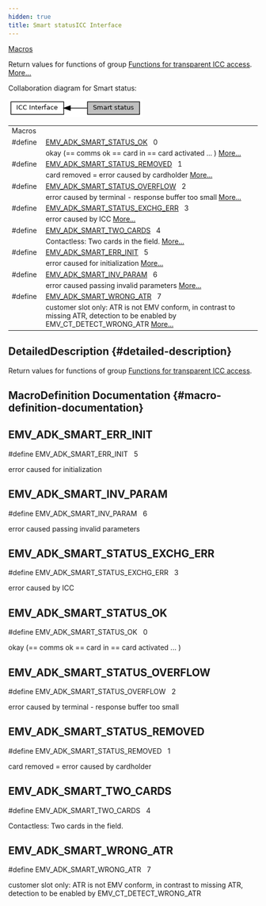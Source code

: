 ```yaml
---
hidden: true
title: Smart statusICC Interface
---
```


[Macros](#define-members)

Return values for functions of group <a href="group___f_u_n_c___i_c_c.md">Functions for transparent ICC access</a>. [More\...](#details)

Collaboration diagram for Smart status:

![](group___s_m_a_r_t___s_t_a_t_u_s.png)

|  |  |
|----|----|
| Macros |  |
| #define  | [EMV_ADK_SMART_STATUS_OK](#ga7096828cd20d1b879bf0c781ba8405be)   0 |
|   | okay (== comms ok == card in == card activated \... ) [More\...](#ga7096828cd20d1b879bf0c781ba8405be)<br/> |
| #define  | [EMV_ADK_SMART_STATUS_REMOVED](#gab2981c023e8f5e8e7bfce9ea2b9ce4a4)   1 |
|   | card removed = error caused by cardholder [More\...](#gab2981c023e8f5e8e7bfce9ea2b9ce4a4)<br/> |
| #define  | [EMV_ADK_SMART_STATUS_OVERFLOW](#ga9c85e2c1c3fe0190874f7aa21ec780b4)   2 |
|   | error caused by terminal - response buffer too small [More\...](#ga9c85e2c1c3fe0190874f7aa21ec780b4)<br/> |
| #define  | [EMV_ADK_SMART_STATUS_EXCHG_ERR](#ga1ab637fe61cf0bd785bb273e6bf044ad)   3 |
|   | error caused by ICC [More\...](#ga1ab637fe61cf0bd785bb273e6bf044ad)<br/> |
| #define  | [EMV_ADK_SMART_TWO_CARDS](#ga61f32e1e9ac93ecce91e791a84688a15)   4 |
|   | Contactless: Two cards in the field. [More\...](#ga61f32e1e9ac93ecce91e791a84688a15)<br/> |
| #define  | [EMV_ADK_SMART_ERR_INIT](#gac25c7b9cfd4e5733434ec856f263407a)   5 |
|   | error caused for initialization [More\...](#gac25c7b9cfd4e5733434ec856f263407a)<br/> |
| #define  | [EMV_ADK_SMART_INV_PARAM](#ga9ca3d3b4a71217a4c952b036a33fdf16)   6 |
|   | error caused passing invalid parameters [More\...](#ga9ca3d3b4a71217a4c952b036a33fdf16)<br/> |
| #define  | [EMV_ADK_SMART_WRONG_ATR](#ga4d45db2a077d687a6a5ae419dcef90d7)   7 |
|   | customer slot only: ATR is not EMV conform, in contrast to missing ATR, detection to be enabled by EMV_CT_DETECT_WRONG_ATR [More\...](#ga4d45db2a077d687a6a5ae419dcef90d7)<br/> |

## DetailedDescription {#detailed-description}

Return values for functions of group <a href="group___f_u_n_c___i_c_c.md">Functions for transparent ICC access</a>.

## MacroDefinition Documentation {#macro-definition-documentation}

## EMV_ADK_SMART_ERR_INIT <a href="#gac25c7b9cfd4e5733434ec856f263407a" id="gac25c7b9cfd4e5733434ec856f263407a"></a>

<p>#define EMV_ADK_SMART_ERR_INIT   5</p>

error caused for initialization

## EMV_ADK_SMART_INV_PARAM <a href="#ga9ca3d3b4a71217a4c952b036a33fdf16" id="ga9ca3d3b4a71217a4c952b036a33fdf16"></a>

<p>#define EMV_ADK_SMART_INV_PARAM   6</p>

error caused passing invalid parameters

## EMV_ADK_SMART_STATUS_EXCHG_ERR <a href="#ga1ab637fe61cf0bd785bb273e6bf044ad" id="ga1ab637fe61cf0bd785bb273e6bf044ad"></a>

<p>#define EMV_ADK_SMART_STATUS_EXCHG_ERR   3</p>

error caused by ICC

## EMV_ADK_SMART_STATUS_OK <a href="#ga7096828cd20d1b879bf0c781ba8405be" id="ga7096828cd20d1b879bf0c781ba8405be"></a>

<p>#define EMV_ADK_SMART_STATUS_OK   0</p>

okay (== comms ok == card in == card activated \... )

## EMV_ADK_SMART_STATUS_OVERFLOW <a href="#ga9c85e2c1c3fe0190874f7aa21ec780b4" id="ga9c85e2c1c3fe0190874f7aa21ec780b4"></a>

<p>#define EMV_ADK_SMART_STATUS_OVERFLOW   2</p>

error caused by terminal - response buffer too small

## EMV_ADK_SMART_STATUS_REMOVED <a href="#gab2981c023e8f5e8e7bfce9ea2b9ce4a4" id="gab2981c023e8f5e8e7bfce9ea2b9ce4a4"></a>

<p>#define EMV_ADK_SMART_STATUS_REMOVED   1</p>

card removed = error caused by cardholder

## EMV_ADK_SMART_TWO_CARDS <a href="#ga61f32e1e9ac93ecce91e791a84688a15" id="ga61f32e1e9ac93ecce91e791a84688a15"></a>

<p>#define EMV_ADK_SMART_TWO_CARDS   4</p>

Contactless: Two cards in the field.

## EMV_ADK_SMART_WRONG_ATR <a href="#ga4d45db2a077d687a6a5ae419dcef90d7" id="ga4d45db2a077d687a6a5ae419dcef90d7"></a>

<p>#define EMV_ADK_SMART_WRONG_ATR   7</p>

customer slot only: ATR is not EMV conform, in contrast to missing ATR, detection to be enabled by EMV_CT_DETECT_WRONG_ATR
